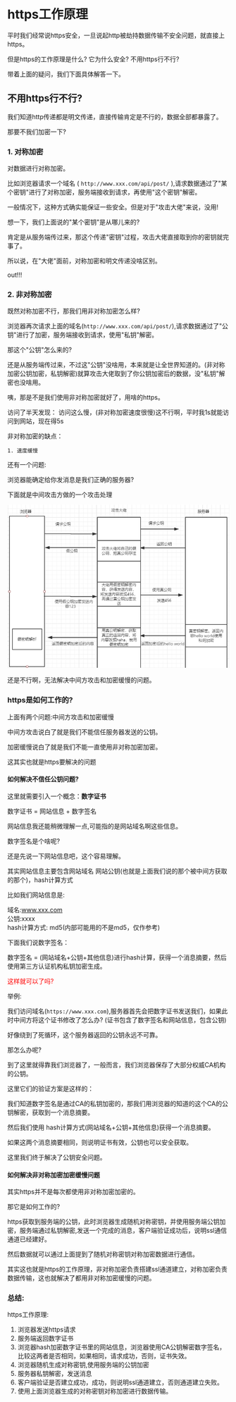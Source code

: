 # https工作原理

平时我们经常说https安全，一旦说起http被劫持数据传输不安全问题，就直接上https。

但是https的工作原理是什么? 它为什么安全? 不用https行不行?

带着上面的疑问，我们下面具体解答一下。

## 不用https行不行?

我们知道http传递都是明文传递，直接传输肯定是不行的，数据全部都暴露了。

那要不我们加密一下?

### 1. 对称加密

对数据进行对称加密。

比如浏览器请求一个域名 ( `http://www.xxx.com/api/post/` ),请求数据通过了"某个密钥"进行了对称加密，服务端接收到请求，再使用"这个密钥"解密。

一般情况下，这种方式确实能保证一些安全。但是对于"攻击大佬"来说，没用!

想一下，我们上面说的"某个密钥"是从哪儿来的?

肯定是从服务端传过来，那这个传递"密钥"过程，攻击大佬直接取到你的密钥就完事了。

所以说，在"大佬"面前，对称加密和明文传递没啥区别。

out!!!

### 2. 非对称加密

既然对称加密不行，那我们用非对称加密怎么样?

浏览器再次请求上面的域名(`http://www.xxx.com/api/post/`),请求数据通过了"公钥"进行了加密，服务端接收到请求，使用"私钥"解密。

那这个"公钥"怎么来的?

还是从服务端传过来，不过这"公钥"没啥用，本来就是让全世界知道的。(非对称加密公钥加密，私钥解密)就算攻击大佬取到了你公钥加密后的数据，没"私钥"解密也没啥用。

咦，那是不是我们使用非对称加密就好了，用啥的https。

访问了半天发现： 访问这么慢，(非对称加密速度很慢)这不行啊，平时我1s就能访问到网站，现在得5s

非对称加密的缺点：

    1. 速度缓慢

还有一个问题:

浏览器能确定给你发消息是我们正确的服务器?

下面就是中间攻击方做的一个攻击处理

![中间方攻击](./img/中间方获取公钥.png)

还是不行啊，无法解决中间方攻击和加密缓慢的问题。

### https是如何工作的?

上面有两个问题:中间方攻击和加密缓慢

中间方攻击说白了就是我们不能信任服务器发送的公钥。

加密缓慢说白了就是我们不能一直使用非对称加密加密。

这其实也就是https要解决的问题

#### 如何解决不信任公钥问题?

这里就需要引入一个概念：**数字证书**

数字证书 = 网站信息 + 数字签名

网站信息我还能稍微理解一点,可能指的是网站域名啊这些信息。

数字签名是个啥呢?

还是先说一下网站信息吧，这个容易理解。

其实网站信息主要包含网站域名 网站公钥(也就是上面我们说的那个被中间方获取的那个)，hash计算方式

比如我们网站信息是: 

域名:www.xxx.com<br>
公钥:xxxx<br>
hash计算方式: md5(内部可能用的不是md5，仅作参考)

下面我们说数字签名：

数字签名 = (网站域名+公钥+其他信息)进行hash计算，获得一个消息摘要，然后使用第三方认证机构私钥加密生成。

<font color="#f00">这样就可以了吗?</font>

举例:

我们访问域名(`https://www.xxx.com`),服务器首先会把数字证书发送我们，如果此时中间方将这个证书修改了怎么办? (证书包含了数字签名和网站信息，包含公钥)

好像绕到了死循环，这个服务器返回的公钥永远不可靠。

那怎么办呢?

到了这里就得靠我们浏览器了，一般而言，我们浏览器保存了大部分权威CA机构的公钥。

这里它们的验证方案是这样的：

我们知道数字签名是通过CA的私钥加密的，那我们用浏览器的知道的这个CA的公钥解密，获取到一个消息摘要。

然后我们使用
hash计算方式(网站域名+公钥+其他信息)获得一个消息摘要。

如果这两个消息摘要相同，则说明证书有效，公钥也可以安全获取。

这里我们终于解决了公钥安全问题。

#### 如何解决非对称加密加密缓慢问题

其实https并不是每次都使用非对称加密加密的。

那它是如何工作的?

https获取到服务端的公钥，此时浏览器生成随机对称密钥，并使用服务端公钥加密，服务端通过私钥解密,发送一个完成的消息，客户端验证成功后，说明ssl通信通道已经建好。

然后数据就可以通过上面提到了随机对称密钥对称加密数据进行通信。

其实这也就是https的工作原理，非对称加密负责搭建ssl通道建立，对称加密负责数据传输，这也就解决了都用非对称加密缓慢的问题。

### 总结:

https工作原理:

1. 浏览器发送https请求
2. 服务端返回数字证书
3. 浏览器hash加密数字证书里的网站信息，浏览器使用CA公钥解密数字签名，比较这两者是否相同，如果相同，请求成功，否则，证书失效。
4. 浏览器随机生成对称密钥,使用服务端的公钥加密
5. 服务器私钥解密，发送消息
6. 客户端验证是否建立成功，成功，则说明ssl通道建立，否则通道建立失败。
7. 使用上面浏览器生成的对称密钥对称加密进行数据传输。








